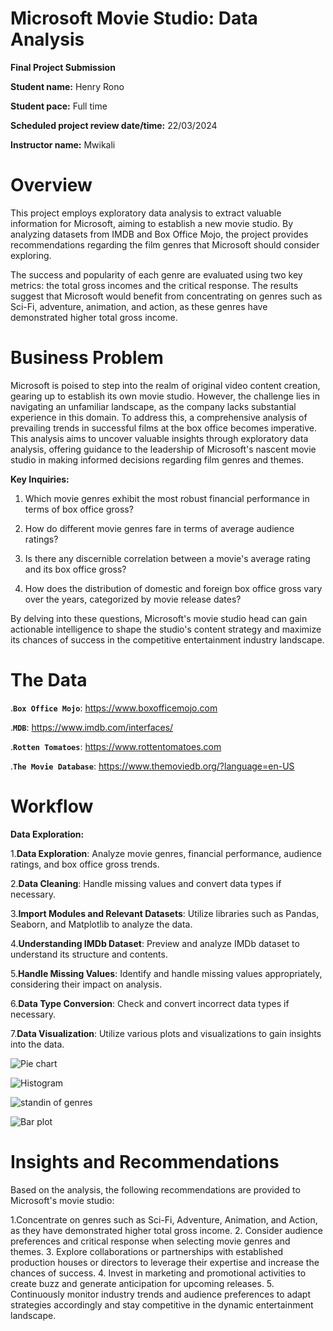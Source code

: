 # Microsoft Movie Studio: Data Analysis

**Final Project Submission**

**Student name:** Henry Rono
    
**Student pace:** Full time
    
**Scheduled project review date/time:** 22/03/2024
    
**Instructor name:** Mwikali

# Overview

This project employs exploratory data analysis to extract valuable information for Microsoft, aiming to establish a new movie studio. By analyzing datasets from IMDB and Box Office Mojo, the project provides recommendations regarding the film genres that Microsoft should consider exploring.

The success and popularity of each genre are evaluated using two key metrics: the total gross incomes and the critical response. The results suggest that Microsoft would benefit from concentrating on genres such as Sci-Fi, adventure, animation, and action, as these genres have demonstrated higher total gross income.

# Business Problem

Microsoft is poised to step into the realm of original video content creation, gearing up to establish its own movie studio. However, the challenge lies in navigating an unfamiliar landscape, as the company lacks substantial experience in this domain. To address this, a comprehensive analysis of prevailing trends in successful films at the box office becomes imperative. This analysis aims to uncover valuable insights through exploratory data analysis, offering guidance to the leadership of Microsoft's nascent movie studio in making informed decisions regarding film genres and themes.

**Key Inquiries:**
    
1. Which movie genres exhibit the most robust financial performance in terms of box office gross?

2. How do different movie genres fare in terms of average audience ratings?

3. Is there any discernible correlation between a movie's average rating and its box office gross?

4. How does the distribution of domestic and foreign box office gross vary over the years, categorized by movie release dates?

By delving into these questions, Microsoft's movie studio head can gain actionable intelligence to shape the studio's content strategy and maximize its chances of success in the competitive entertainment industry landscape.
    

# The Data

.**`Box Office Mojo`**: https://www.boxofficemojo.com

.**`MDB`**: https://www.imdb.com/interfaces/

.**`Rotten Tomatoes`**: https://www.rottentomatoes.com

.**`The Movie Database`**: https://www.themoviedb.org/?language=en-US

# Workflow

**Data Exploration:**
    
1.**Data Exploration**: Analyze movie genres, financial performance, audience ratings, and box office gross trends.
    
2.**Data Cleaning**: Handle missing values and convert data types if necessary.
    
3.**Import Modules and Relevant Datasets**: Utilize libraries such as Pandas, Seaborn, and Matplotlib to analyze the data.
    
4.**Understanding IMDb Dataset**: Preview and analyze IMDb dataset to understand its structure and contents.
    
5.**Handle Missing Values**: Identify and handle missing values appropriately, considering their impact on analysis.
    
6.**Data Type Conversion**: Check and convert incorrect data types if necessary.
    
7.**Data Visualization**: Utilize various plots and visualizations to gain insights into the data.
    

![Pie chart](https://github.com/RonoHenry/Phase-1-Project-/assets/162313477/71c770da-78a1-402e-b25c-61eeb05ed91e)

![Histogram](https://github.com/RonoHenry/Phase-1-Project-/assets/162313477/127246b4-f5bf-45f6-bbfc-513b1607df41)

![standin of genres](https://github.com/RonoHenry/Phase-1-Project-/assets/162313477/93c7bc09-ebd9-4fb7-8c19-64c1421ea69d)

![Bar plot](https://github.com/RonoHenry/Phase-1-Project-/assets/162313477/8e66440e-e9f6-4158-a7ba-174fad096aec)

# Insights and Recommendations


Based on the analysis, the following recommendations are provided to Microsoft's movie studio:


1.Concentrate on genres such as Sci-Fi, Adventure, Animation, and Action, as they have demonstrated higher total gross income.
2. Consider audience preferences and critical response when selecting movie genres and themes.
3. Explore collaborations or partnerships with established production houses or directors to leverage their expertise and increase the chances of success.
4. Invest in marketing and promotional activities to create buzz and generate anticipation for upcoming releases.
5. Continuously monitor industry trends and audience preferences to adapt strategies accordingly and stay competitive in the dynamic entertainment landscape.
